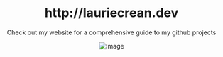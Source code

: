 <center><h1>http://lauriecrean.dev </h1>

Check out my website for a comprehensive guide to my github projects

![image](https://github.com/user-attachments/assets/cca0ac66-efd6-4b53-80e5-f42d384c5121)

</center>
